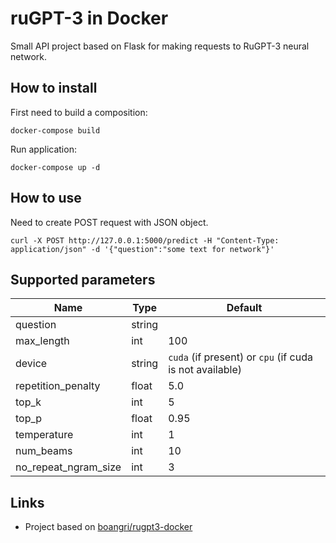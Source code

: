 # ruGPT-3 in Docker

Small API project based on Flask for making requests to RuGPT-3 neural network.

## How to install

First need to build a composition:

```
docker-compose build
```

Run application:

```
docker-compose up -d
```

## How to use

Need to create POST request with JSON object.

```
curl -X POST http://127.0.0.1:5000/predict -H "Content-Type: application/json" -d '{"question":"some text for network"}'
```

## Supported parameters

| Name                 | Type   | Default                                                 |
|----------------------|--------|---------------------------------------------------------|
| question             | string |                                                         |
| max_length           | int    | 100                                                     |
| device               | string | `cuda` (if present) or `cpu` (if cuda is not available) |
| repetition_penalty   | float  | 5.0                                                     |
| top_k                | int    | 5                                                       |
| top_p                | float  | 0.95                                                    |
| temperature          | int    | 1                                                       |
| num_beams            | int    | 10                                                      |
| no_repeat_ngram_size | int    | 3                                                       |

## Links

* Project based on [boangri/rugpt3-docker](https://github.com/boangri/rugpt3-docker)
